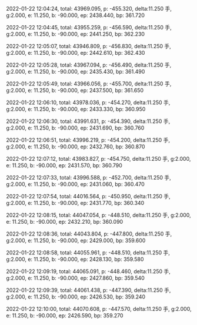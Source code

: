2022-01-22 12:04:24, total: 43969.095, p: -455.320, delta:11.250 手, g:2.000, e: 11.250, b: -90.000, ep: 2438.440, bp: 361.720

2022-01-22 12:04:45, total: 43955.259, p: -456.590, delta:11.250 手, g:2.000, e: 11.250, b: -90.000, ep: 2441.250, bp: 362.230

2022-01-22 12:05:07, total: 43946.809, p: -456.830, delta:11.250 手, g:2.000, e: 11.250, b: -90.000, ep: 2442.610, bp: 362.430

2022-01-22 12:05:28, total: 43967.094, p: -456.490, delta:11.250 手, g:2.000, e: 11.250, b: -90.000, ep: 2435.430, bp: 361.490

2022-01-22 12:05:49, total: 43966.056, p: -455.700, delta:11.250 手, g:2.000, e: 11.250, b: -90.000, ep: 2437.500, bp: 361.650

2022-01-22 12:06:10, total: 43978.036, p: -454.270, delta:11.250 手, g:2.000, e: 11.250, b: -90.000, ep: 2433.330, bp: 360.950

2022-01-22 12:06:30, total: 43991.631, p: -454.390, delta:11.250 手, g:2.000, e: 11.250, b: -90.000, ep: 2431.690, bp: 360.760

2022-01-22 12:06:51, total: 43996.219, p: -454.200, delta:11.250 手, g:2.000, e: 11.250, b: -90.000, ep: 2432.760, bp: 360.870

2022-01-22 12:07:12, total: 43983.827, p: -454.750, delta:11.250 手, g:2.000, e: 11.250, b: -90.000, ep: 2431.570, bp: 360.790

2022-01-22 12:07:33, total: 43996.588, p: -452.700, delta:11.250 手, g:2.000, e: 11.250, b: -90.000, ep: 2431.060, bp: 360.470

2022-01-22 12:07:54, total: 44016.564, p: -450.950, delta:11.250 手, g:2.000, e: 11.250, b: -90.000, ep: 2431.770, bp: 360.340

2022-01-22 12:08:15, total: 44047.054, p: -448.510, delta:11.250 手, g:2.000, e: 11.250, b: -90.000, ep: 2432.210, bp: 360.090

2022-01-22 12:08:36, total: 44043.804, p: -447.800, delta:11.250 手, g:2.000, e: 11.250, b: -90.000, ep: 2429.000, bp: 359.600

2022-01-22 12:08:58, total: 44055.961, p: -448.510, delta:11.250 手, g:2.000, e: 11.250, b: -90.000, ep: 2428.130, bp: 359.580

2022-01-22 12:09:19, total: 44065.091, p: -448.460, delta:11.250 手, g:2.000, e: 11.250, b: -90.000, ep: 2427.860, bp: 359.540

2022-01-22 12:09:39, total: 44061.438, p: -447.390, delta:11.250 手, g:2.000, e: 11.250, b: -90.000, ep: 2426.530, bp: 359.240

2022-01-22 12:10:00, total: 44070.608, p: -447.570, delta:11.250 手, g:2.000, e: 11.250, b: -90.000, ep: 2426.590, bp: 359.270